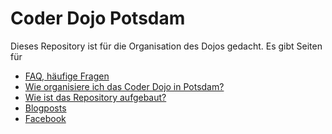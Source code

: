 Coder Dojo Potsdam
==================

Dieses Repository ist für die Organisation des Dojos gedacht.
Es gibt Seiten für

- [FAQ, häufige Fragen](FAQ.md)
- [Wie organisiere ich das Coder Dojo in Potsdam?](Organisation.md)
- [Wie ist das Repository aufgebaut?](repository.md)
- [Blogposts](blog)
- [Facebook](https://www.facebook.com/groups/1526949497552279/)
